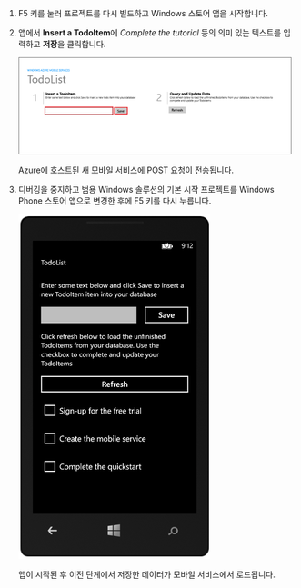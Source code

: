 ﻿
1. F5 키를 눌러 프로젝트를 다시 빌드하고 Windows 스토어 앱을 시작합니다.

2. 앱에서 **Insert a TodoItem**에  *Complete the tutorial* 등의 의미 있는 텍스트를 입력하고 **저장**을 클릭합니다.

	![](./media/mobile-services-windows-universal-test-app/mobile-quickstart-startup.png)

	Azure에 호스트된 새 모바일 서비스에 POST 요청이 전송됩니다.

3. 디버깅을 중지하고 범용 Windows 솔루션의 기본 시작 프로젝트를 Windows Phone 스토어 앱으로 변경한 후에 F5 키를 다시 누릅니다.

	![](./media/mobile-services-windows-universal-test-app/mobile-quickstart-completed-wp8.png)
	
	앱이 시작된 후 이전 단계에서 저장한 데이터가 모바일 서비스에서 로드됩니다.<!--HONumber=42-->
